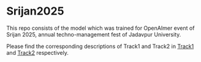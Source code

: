 # Srijan2025
This repo consists of the model which was trained for OpenAImer event of Srijan 2025, annual techno-management fest of Jadavpur University.

Please find the corresponding descriptions of Track1 and Track2 in [Track1](https://github.com/arkodasgupta0412/OpenAImer-SRIJAN25/blob/main/Track1/README.md) and [Track2](https://github.com/arkodasgupta0412/OpenAImer-SRIJAN25/blob/main/Track2/README.md) respectively.
